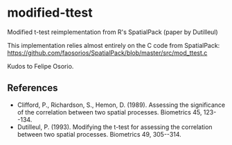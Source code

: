 # modified-ttest
Modified t-test reimplementation from R\'s SpatialPack (paper by Dutilleul)

This implementation relies almost entirely on the C code from SpatialPack: 
https://github.com/faosorios/SpatialPack/blob/master/src/mod_ttest.c

Kudos to Felipe Osorio.

## References

- Clifford, P., Richardson, S., Hemon, D. (1989). Assessing the significance 
   of the correlation between two spatial processes. Biometrics 45, 123--134.
- Dutilleul, P. (1993). Modifying the t-test for assessing the correlation
  between two spatial processes. Biometrics 49, 305--314.
